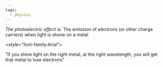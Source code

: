 ```yaml
---
tags:
  - physics
---
```


*The photoelectric effect is:* The emission of electrons (or other charge carriers) when light is shone on a metal

<style="font-family:Arial">

"If you shine light on the right metal, at the right wavelength, you will get that metal to lose electrons"


